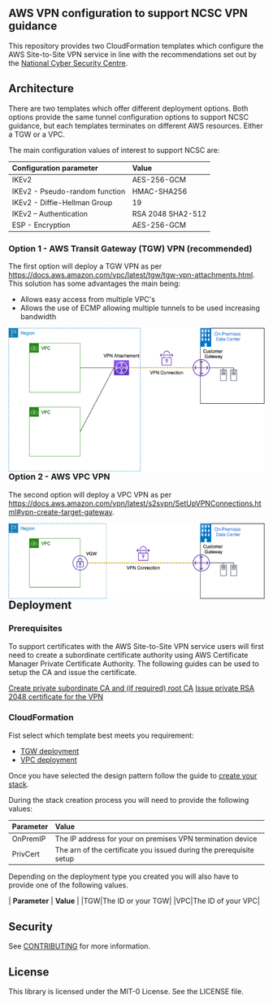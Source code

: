 ## AWS VPN configuration to support NCSC VPN guidance

This repository provides two CloudFormation templates which configure the AWS Site-to-Site VPN service in line with the recommendations set out by the [National Cyber Security Centre](https://www.ncsc.gov.uk/).

## Architecture

There are two templates which offer different deployment options. Both options provide the same tunnel configuration options to support NCSC guidance, but each templates terminates on different AWS resources. Either a TGW or a VPC.

The main configuration values of interest to support NCSC are:

| **Configuration parameter** | **Value** |
| :------ | :------ |
|IKEv2|AES-256-GCM|
|IKEv2 - Pseudo-random function|HMAC-SHA256|
|IKEv2 - Diffie-Hellman Group |19|
|IKEv2 – Authentication|RSA 2048 SHA2-512|
|ESP - Encryption|AES-256-GCM|

### Option 1 - AWS Transit Gateway (TGW) VPN (recommended)

The first option will deploy a TGW VPN as per https://docs.aws.amazon.com/vpc/latest/tgw/tgw-vpn-attachments.html. This solution has some advantages the main being:

- Allows easy access from multiple VPC's
- Allows the use of ECMP allowing multiple tunnels to be used increasing bandwidth

<img src="images/tgw-vpn.png"
     alt="TGW VPN"
     style="float: left; margin-right: 10px;" />

### Option 2 - AWS VPC VPN

The second option will deploy a VPC VPN as per https://docs.aws.amazon.com/vpn/latest/s2svpn/SetUpVPNConnections.html#vpn-create-target-gateway.

<img src="images/vpc-vpn.png"
     alt="TGW VPN"
     style="float: left; margin-right: 10px;" />

## Deployment

### Prerequisites

To support certificates with the AWS Site-to-Site VPN service users will first need to create a subordinate certificate authority using AWS Certificate Manager Private Certificate Authority. The following guides can be used to setup the CA and issue the certificate.

[Create private subordinate CA and (if required) root CA](https://docs.aws.amazon.com/acm-pca/latest/userguide//PCACertInstall.html#InstallSubordinateExternal)
[Issue private RSA 2048 certificate for the VPN](https://docs.aws.amazon.com/acm/latest/userguide/gs-acm-request-private.html)

### CloudFormation

Fist select which template best meets you requirement:

- [TGW deployment](main/CloudFormation/vpn-tgw-product.yaml)
- [VPC deployment](main/CloudFormation/vpn-vpc-product.yaml)

Once you have selected the design pattern follow the guide to [create your stack](https://docs.aws.amazon.com/AWSCloudFormation/latest/UserGuide/cfn-console-create-stack.html).

During the stack creation process you will need to provide the following values:

| **Parameter** | **Value** |
| :------ | :------ |
|OnPremIP|The IP address for your on premises VPN termination device|
|PrivCert|The arn of the certificate you issued during the prerequisite setup|

Depending on the deployment type you created you will also have to provide one of the following values.

| **Parameter** | **Value** |
|TGW|The ID or your TGW|
|VPC|The ID of your VPC|

## Security

See [CONTRIBUTING](CONTRIBUTING.md#security-issue-notifications) for more information.

## License

This library is licensed under the MIT-0 License. See the LICENSE file.

